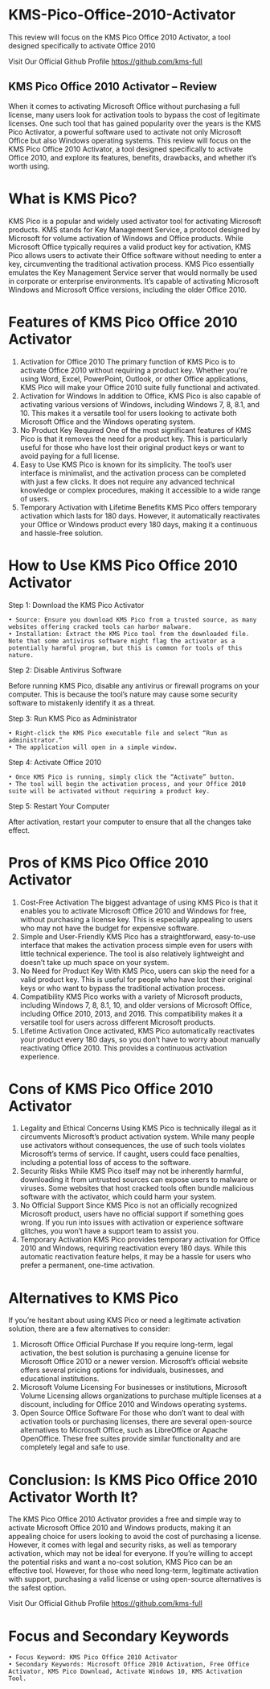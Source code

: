 # KMS-Pico-Office-2010-Activator
This review will focus on the KMS Pico Office 2010 Activator, a tool designed specifically to activate Office 2010


Visit Our Official Github Profile https://github.com/kms-full

## KMS Pico Office 2010 Activator – Review


When it comes to activating Microsoft Office without purchasing a full license, many users look for activation tools to bypass the cost of legitimate licenses. One such tool that has gained popularity over the years is the KMS Pico Activator, a powerful software used to activate not only Microsoft Office but also Windows operating systems. This review will focus on the KMS Pico Office 2010 Activator, a tool designed specifically to activate Office 2010, and explore its features, benefits, drawbacks, and whether it’s worth using.


# What is KMS Pico?
KMS Pico is a popular and widely used activator tool for activating Microsoft products. KMS stands for Key Management Service, a protocol designed by Microsoft for volume activation of Windows and Office products. While Microsoft Office typically requires a valid product key for activation, KMS Pico allows users to activate their Office software without needing to enter a key, circumventing the traditional activation process.
KMS Pico essentially emulates the Key Management Service server that would normally be used in corporate or enterprise environments. It’s capable of activating Microsoft Windows and Microsoft Office versions, including the older Office 2010.

# Features of KMS Pico Office 2010 Activator
1. Activation for Office 2010
The primary function of KMS Pico is to activate Office 2010 without requiring a product key. Whether you're using Word, Excel, PowerPoint, Outlook, or other Office applications, KMS Pico will make your Office 2010 suite fully functional and activated.
2. Activation for Windows
In addition to Office, KMS Pico is also capable of activating various versions of Windows, including Windows 7, 8, 8.1, and 10. This makes it a versatile tool for users looking to activate both Microsoft Office and the Windows operating system.
3. No Product Key Required
One of the most significant features of KMS Pico is that it removes the need for a product key. This is particularly useful for those who have lost their original product keys or want to avoid paying for a full license.
4. Easy to Use
KMS Pico is known for its simplicity. The tool’s user interface is minimalist, and the activation process can be completed with just a few clicks. It does not require any advanced technical knowledge or complex procedures, making it accessible to a wide range of users.
5. Temporary Activation with Lifetime Benefits
KMS Pico offers temporary activation which lasts for 180 days. However, it automatically reactivates your Office or Windows product every 180 days, making it a continuous and hassle-free solution.

# How to Use KMS Pico Office 2010 Activator
Step 1: Download the KMS Pico Activator

    • Source: Ensure you download KMS Pico from a trusted source, as many websites offering cracked tools can harbor malware.
    • Installation: Extract the KMS Pico tool from the downloaded file. Note that some antivirus software might flag the activator as a potentially harmful program, but this is common for tools of this nature.

Step 2: Disable Antivirus Software

Before running KMS Pico, disable any antivirus or firewall programs on your computer. This is because the tool’s nature may cause some security software to mistakenly identify it as a threat.

Step 3: Run KMS Pico as Administrator

    • Right-click the KMS Pico executable file and select “Run as administrator.”
    • The application will open in a simple window.

Step 4: Activate Office 2010

    • Once KMS Pico is running, simply click the “Activate” button.
    • The tool will begin the activation process, and your Office 2010 suite will be activated without requiring a product key.

Step 5: Restart Your Computer

After activation, restart your computer to ensure that all the changes take effect.

# Pros of KMS Pico Office 2010 Activator
1. Cost-Free Activation
The biggest advantage of using KMS Pico is that it enables you to activate Microsoft Office 2010 and Windows for free, without purchasing a license key. This is especially appealing to users who may not have the budget for expensive software.
2. Simple and User-Friendly
KMS Pico has a straightforward, easy-to-use interface that makes the activation process simple even for users with little technical experience. The tool is also relatively lightweight and doesn’t take up much space on your system.
3. No Need for Product Key
With KMS Pico, users can skip the need for a valid product key. This is useful for people who have lost their original keys or who want to bypass the traditional activation process.
4. Compatibility
KMS Pico works with a variety of Microsoft products, including Windows 7, 8, 8.1, 10, and older versions of Microsoft Office, including Office 2010, 2013, and 2016. This compatibility makes it a versatile tool for users across different Microsoft products.
5. Lifetime Activation
Once activated, KMS Pico automatically reactivates your product every 180 days, so you don’t have to worry about manually reactivating Office 2010. This provides a continuous activation experience.

# Cons of KMS Pico Office 2010 Activator
1. Legality and Ethical Concerns
Using KMS Pico is technically illegal as it circumvents Microsoft’s product activation system. While many people use activators without consequences, the use of such tools violates Microsoft’s terms of service. If caught, users could face penalties, including a potential loss of access to the software.
2. Security Risks
While KMS Pico itself may not be inherently harmful, downloading it from untrusted sources can expose users to malware or viruses. Some websites that host cracked tools often bundle malicious software with the activator, which could harm your system.
3. No Official Support
Since KMS Pico is not an officially recognized Microsoft product, users have no official support if something goes wrong. If you run into issues with activation or experience software glitches, you won’t have a support team to assist you.
4. Temporary Activation
KMS Pico provides temporary activation for Office 2010 and Windows, requiring reactivation every 180 days. While this automatic reactivation feature helps, it may be a hassle for users who prefer a permanent, one-time activation.

# Alternatives to KMS Pico
If you’re hesitant about using KMS Pico or need a legitimate activation solution, there are a few alternatives to consider:
1. Microsoft Office Official Purchase
If you require long-term, legal activation, the best solution is purchasing a genuine license for Microsoft Office 2010 or a newer version. Microsoft’s official website offers several pricing options for individuals, businesses, and educational institutions.
2. Microsoft Volume Licensing
For businesses or institutions, Microsoft Volume Licensing allows organizations to purchase multiple licenses at a discount, including for Office 2010 and Windows operating systems.
3. Open Source Office Software
For those who don’t want to deal with activation tools or purchasing licenses, there are several open-source alternatives to Microsoft Office, such as LibreOffice or Apache OpenOffice. These free suites provide similar functionality and are completely legal and safe to use.

# Conclusion: Is KMS Pico Office 2010 Activator Worth It?
The KMS Pico Office 2010 Activator provides a free and simple way to activate Microsoft Office 2010 and Windows products, making it an appealing choice for users looking to avoid the cost of purchasing a license. However, it comes with legal and security risks, as well as temporary activation, which may not be ideal for everyone.
If you’re willing to accept the potential risks and want a no-cost solution, KMS Pico can be an effective tool. However, for those who need long-term, legitimate activation with support, purchasing a valid license or using open-source alternatives is the safest option.

Visit Our Official Github Profile https://github.com/kms-full

# Focus and Secondary Keywords

    • Focus Keyword: KMS Pico Office 2010 Activator
    • Secondary Keywords: Microsoft Office 2010 Activation, Free Office Activator, KMS Pico Download, Activate Windows 10, KMS Activation Tool.

   
    
 

